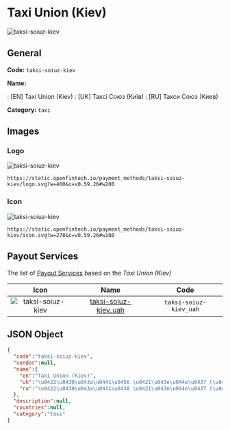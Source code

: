 
# Taxi Union (Kiev) 
![taksi-soiuz-kiev](https://static.openfintech.io/payment_methods/taksi-soiuz-kiev/logo.svg?w=400&c=v0.59.26#w200)  

## General 
**Code:** `taksi-soiuz-kiev` 
 
**Name:** 
 
:	[EN] Taxi Union (Kiev) 
:	[UK] Таксі Союз (Київ) 
:	[RU] Такси Союз (Киев) 
 
**Category:** `taxi` 
 

## Images 

### Logo 
![taksi-soiuz-kiev](https://static.openfintech.io/payment_methods/taksi-soiuz-kiev/logo.svg?w=400&c=v0.59.26#w200)  

```
https://static.openfintech.io/payment_methods/taksi-soiuz-kiev/logo.svg?w=400&c=v0.59.26#w200
```  

### Icon 
![taksi-soiuz-kiev](https://static.openfintech.io/payment_methods/taksi-soiuz-kiev/icon.svg?w=278&c=v0.59.26#w100)  

```
https://static.openfintech.io/payment_methods/taksi-soiuz-kiev/icon.svg?w=278&c=v0.59.26#w100
```  

## Payout Services 
 
The list of [Payout Services](/payout-services/) based on the _Taxi Union (Kiev)_ 

|Icon|Name|Code| 
|:---:|:---:|:---:| 
|![taksi-soiuz-kiev](https://static.openfintech.io/payout_methods/taksi-soiuz-kiev/icon.png?w=278&c=v0.59.26#w40) |[taksi-soiuz-kiev_uah](/payout-services/taksi-soiuz-kiev_uah/)|`taksi-soiuz-kiev_uah`| 
 

## JSON Object 

```json
{
  "code":"taksi-soiuz-kiev",
  "vendor":null,
  "name":{
    "en":"Taxi Union (Kiev)",
    "uk":"\u0422\u0430\u043a\u0441\u0456 \u0421\u043e\u044e\u0437 (\u041a\u0438\u0457\u0432)",
    "ru":"\u0422\u0430\u043a\u0441\u0438 \u0421\u043e\u044e\u0437 (\u041a\u0438\u0435\u0432)"
  },
  "description":null,
  "countries":null,
  "category":"taxi"
}
```  
